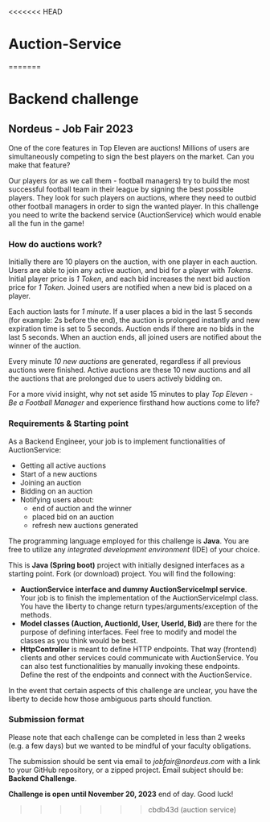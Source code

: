 <<<<<<< HEAD
# Auction-Service
=======
# Backend challenge
## Nordeus - Job Fair 2023
One of the core features in Top Eleven are auctions! 
Millions of users are simultaneously competing to sign the best players on the market. 
Can you make that feature?

Our players (or as we call them - football managers) try to build the most successful football team in their league by signing the best possible players. 
They look for such players on auctions, where they need to outbid other football managers in order to sign the wanted player. 
In this challenge you need to write the backend service (AuctionService) which would enable all the fun in the game!

### How do auctions work?
Initially there are 10 players on the auction, with one player in each auction.
Users are able to join any active auction, and bid for a player with _Tokens_. 
Initial player price is _1 Token_, and each bid increases the next bid auction price for _1 Token_.
Joined users are notified when a new bid is placed on a player.

Each auction lasts for _1 minute_.
If a user places a bid in the last 5 seconds (for example: 2s before the end), the auction is prolonged instantly and new expiration time is set to 5 seconds. 
Auction ends if there are no bids in the last 5 seconds. 
When an auction ends, all joined users are notified about the winner of the auction.

Every minute _10 new auctions_ are generated, regardless if all previous auctions were finished.
Active auctions are these 10 new auctions and all the auctions that are prolonged due to users actively bidding on.

For a more vivid insight, why not set aside 15 minutes to play _Top Eleven - Be a Football Manager_ and experience firsthand how auctions come to life?

### Requirements & Starting point
As a Backend Engineer, your job is to implement functionalities of AuctionService:
- Getting all active auctions
- Start of a new auctions
- Joining an auction
- Bidding on an auction
- Notifying users about:
  - end of auction and the winner
  - placed bid on an auction
  - refresh new auctions generated

The programming language employed for this challenge is **Java**.
You are free to utilize any _integrated development environment_ (IDE) of your choice.

This is **Java (Spring boot)** project with initially designed interfaces as a starting point.
Fork (or download) project. You will find the following:
- **AuctionService interface and dummy AuctionServiceImpl service**. 
  Your job is to finish the implementation of the AuctionServiceImpl class. 
  You have the liberty to change return types/arguments/exception of the methods.
- **Model classes (Auction, AuctionId, User, UserId, Bid)** are there for the purpose of defining interfaces. 
  Feel free to modify and model the classes as you think would be best.
- **HttpController** is meant to define HTTP endpoints. 
  That way (frontend) clients and other services could communicate with AuctionService. 
  You can also test functionalities by manually invoking these endpoints. 
  Define the rest of the endpoints and connect with the AuctionService.

In the event that certain aspects of this challenge are unclear, 
you have the liberty to decide how those ambiguous parts should function.

### Submission format
Please note that each challenge can be completed in less than 2 weeks (e.g. a few days) but we wanted to be mindful of your faculty obligations.

The submission should be sent via email to _jobfair@nordeus.com_ with a link to your GitHub repository, or a zipped project. 
Email subject should be: **Backend Challenge**.

**Challenge is open until November 20, 2023** end of day. Good luck!
>>>>>>> cbdb43d (auction service)
